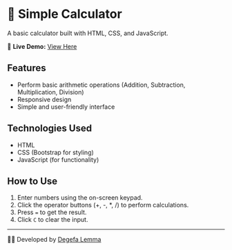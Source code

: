 # 🧮 Simple Calculator

A basic calculator built with HTML, CSS, and JavaScript.

🚀 **Live Demo:** [View Here](https://degefa-simple-calculator.netlify.app/)

## Features
- Perform basic arithmetic operations (Addition, Subtraction, Multiplication, Division)
- Responsive design
- Simple and user-friendly interface

## Technologies Used
- HTML
- CSS (Bootstrap for styling)
- JavaScript (for functionality)

## How to Use
1. Enter numbers using the on-screen keypad.
2. Click the operator buttons (+, -, *, /) to perform calculations.
3. Press `=` to get the result.
4. Click `C` to clear the input.

---
👨‍💻 Developed by [Degefa Lemma](https://github.com/dago-o)
